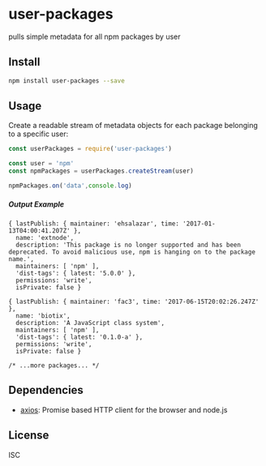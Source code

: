 # user-packages

pulls simple metadata for all npm packages by user

## Install

```sh
npm install user-packages --save
```

## Usage
Create a readable stream of metadata objects for each package belonging to a specific user:
```javascript
const userPackages = require('user-packages')

const user = 'npm'
const npmPackages = userPackages.createStream(user)

npmPackages.on('data',console.log)
```

##### Output Example

```
{ lastPublish: { maintainer: 'ehsalazar', time: '2017-01-13T04:00:41.207Z' },
  name: 'extnode',
  description: 'This package is no longer supported and has been deprecated. To avoid malicious use, npm is hanging on to the package name.',
  maintainers: [ 'npm' ],
  'dist-tags': { latest: '5.0.0' },
  permissions: 'write',
  isPrivate: false }

{ lastPublish: { maintainer: 'fac3', time: '2017-06-15T20:02:26.247Z' },
  name: 'biotix',
  description: 'A JavaScript class system',
  maintainers: [ 'npm' ],
  'dist-tags': { latest: '0.1.0-a' },
  permissions: 'write',
  isPrivate: false }

/* ...more packages... */

```

## Dependencies

- [axios](https://github.com/mzabriskie/axios): Promise based HTTP client for the browser and node.js

## License

ISC
